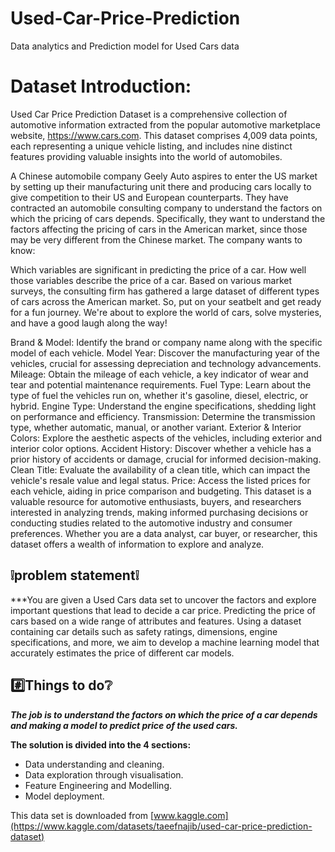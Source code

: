 # Used-Car-Price-Prediction
Data analytics and Prediction model for Used Cars data

# Dataset Introduction:
Used Car Price Prediction Dataset is a comprehensive collection of automotive information extracted from the popular automotive marketplace website, https://www.cars.com. This dataset comprises 4,009 data points, each representing a unique vehicle listing, and includes nine distinct features providing valuable insights into the world of automobiles.

A Chinese automobile company Geely Auto aspires to enter the US market by setting up their manufacturing unit there and producing cars locally to give competition to their US and European counterparts. They have contracted an automobile consulting company to understand the factors on which the pricing of cars depends. Specifically, they want to understand the factors affecting the pricing of cars in the American market, since those may be very different from the Chinese market. The company wants to know:

Which variables are significant in predicting the price of a car.
How well those variables describe the price of a car.
Based on various market surveys, the consulting firm has gathered a large dataset of different types of cars across the American market. So, put on your seatbelt and get ready for a fun journey. We're about to explore the world of cars, solve mysteries, and have a good laugh along the way!

Brand & Model: Identify the brand or company name along with the specific model of each vehicle.
Model Year: Discover the manufacturing year of the vehicles, crucial for assessing depreciation and technology advancements.
Mileage: Obtain the mileage of each vehicle, a key indicator of wear and tear and potential maintenance requirements.
Fuel Type: Learn about the type of fuel the vehicles run on, whether it's gasoline, diesel, electric, or hybrid.
Engine Type: Understand the engine specifications, shedding light on performance and efficiency.
Transmission: Determine the transmission type, whether automatic, manual, or another variant.
Exterior & Interior Colors: Explore the aesthetic aspects of the vehicles, including exterior and interior color options.
Accident History: Discover whether a vehicle has a prior history of accidents or damage, crucial for informed decision-making.
Clean Title: Evaluate the availability of a clean title, which can impact the vehicle's resale value and legal status.
Price: Access the listed prices for each vehicle, aiding in price comparison and budgeting.
This dataset is a valuable resource for automotive enthusiasts, buyers, and researchers interested in analyzing trends, making informed purchasing decisions or conducting studies related to the automotive industry and consumer preferences. Whether you are a data analyst, car buyer, or researcher, this dataset offers a wealth of information to explore and analyze.



## :grey_exclamation:**problem statement**:grey_exclamation:

***You are given a Used Cars data set to uncover the factors and explore important questions that lead to decide a car price. Predicting the price of cars based on a wide range of attributes and features. Using a dataset containing car details such as safety ratings, dimensions, engine specifications, and more, we aim to develop a machine learning model that accurately estimates the price of different car models.

## :hash:**Things to do**:grey_question:
***The job is to understand the factors on which the price of a car depends and making a model to predict price of the used cars.***

**The solution is divided into the 4 sections:**
  - Data understanding and cleaning.
  - Data exploration through visualisation.
  - Feature Engineering and Modelling.
  - Model deployment.

This data set is downloaded from [www.kaggle.com](https://www.kaggle.com/datasets/taeefnajib/used-car-price-prediction-dataset)
